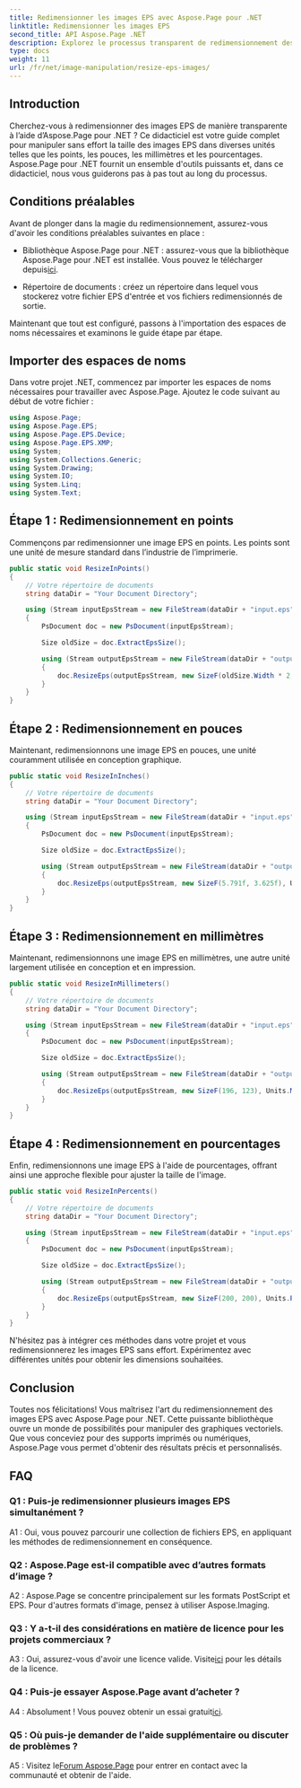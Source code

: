 ```yaml
---
title: Redimensionner les images EPS avec Aspose.Page pour .NET
linktitle: Redimensionner les images EPS
second_title: API Aspose.Page .NET
description: Explorez le processus transparent de redimensionnement des images EPS dans .NET à l'aide d'Aspose.Page. Obtenez une précision en points, pouces, millimètres et pourcentages sans effort.
type: docs
weight: 11
url: /fr/net/image-manipulation/resize-eps-images/
---
```

## Introduction

Cherchez-vous à redimensionner des images EPS de manière transparente à l’aide d’Aspose.Page pour .NET ? Ce didacticiel est votre guide complet pour manipuler sans effort la taille des images EPS dans diverses unités telles que les points, les pouces, les millimètres et les pourcentages. Aspose.Page pour .NET fournit un ensemble d'outils puissants et, dans ce didacticiel, nous vous guiderons pas à pas tout au long du processus.

## Conditions préalables

Avant de plonger dans la magie du redimensionnement, assurez-vous d'avoir les conditions préalables suivantes en place :

-  Bibliothèque Aspose.Page pour .NET : assurez-vous que la bibliothèque Aspose.Page pour .NET est installée. Vous pouvez le télécharger depuis[ici](https://releases.aspose.com/page/net/).

- Répertoire de documents : créez un répertoire dans lequel vous stockerez votre fichier EPS d'entrée et vos fichiers redimensionnés de sortie.

Maintenant que tout est configuré, passons à l'importation des espaces de noms nécessaires et examinons le guide étape par étape.

## Importer des espaces de noms

Dans votre projet .NET, commencez par importer les espaces de noms nécessaires pour travailler avec Aspose.Page. Ajoutez le code suivant au début de votre fichier :

```csharp
using Aspose.Page;
using Aspose.Page.EPS;
using Aspose.Page.EPS.Device;
using Aspose.Page.EPS.XMP;
using System;
using System.Collections.Generic;
using System.Drawing;
using System.IO;
using System.Linq;
using System.Text;
```

## Étape 1 : Redimensionnement en points

Commençons par redimensionner une image EPS en points. Les points sont une unité de mesure standard dans l’industrie de l’imprimerie.

```csharp
public static void ResizeInPoints()
{
    // Votre répertoire de documents
    string dataDir = "Your Document Directory";

    using (Stream inputEpsStream = new FileStream(dataDir + "input.eps", FileMode.Open, FileAccess.Read))
    {
        PsDocument doc = new PsDocument(inputEpsStream);

        Size oldSize = doc.ExtractEpsSize();

        using (Stream outputEpsStream = new FileStream(dataDir + "output_resize_points.eps", FileMode.Create, FileAccess.Write))
        {
            doc.ResizeEps(outputEpsStream, new SizeF(oldSize.Width * 2, oldSize.Height * 2), Units.Points);
        }
    }
}
```

## Étape 2 : Redimensionnement en pouces

Maintenant, redimensionnons une image EPS en pouces, une unité couramment utilisée en conception graphique.

```csharp
public static void ResizeInInches()
{
    // Votre répertoire de documents
    string dataDir = "Your Document Directory";

    using (Stream inputEpsStream = new FileStream(dataDir + "input.eps", FileMode.Open, FileAccess.Read))
    {
        PsDocument doc = new PsDocument(inputEpsStream);

        Size oldSize = doc.ExtractEpsSize();

        using (Stream outputEpsStream = new FileStream(dataDir + "output_resize_inches.eps", FileMode.Create, FileAccess.Write))
        {
            doc.ResizeEps(outputEpsStream, new SizeF(5.791f, 3.625f), Units.Inches);
        }
    }
}
```

## Étape 3 : Redimensionnement en millimètres

Maintenant, redimensionnons une image EPS en millimètres, une autre unité largement utilisée en conception et en impression.

```csharp
public static void ResizeInMillimeters()
{
    // Votre répertoire de documents
    string dataDir = "Your Document Directory";

    using (Stream inputEpsStream = new FileStream(dataDir + "input.eps", FileMode.Open, FileAccess.Read))
    {
        PsDocument doc = new PsDocument(inputEpsStream);

        Size oldSize = doc.ExtractEpsSize();

        using (Stream outputEpsStream = new FileStream(dataDir + "output_resize_mms.eps", FileMode.Create, FileAccess.Write))
        {
            doc.ResizeEps(outputEpsStream, new SizeF(196, 123), Units.Millimeters);
        }
    }
}
```

## Étape 4 : Redimensionnement en pourcentages

Enfin, redimensionnons une image EPS à l'aide de pourcentages, offrant ainsi une approche flexible pour ajuster la taille de l'image.

```csharp
public static void ResizeInPercents()
{
    // Votre répertoire de documents
    string dataDir = "Your Document Directory";

    using (Stream inputEpsStream = new FileStream(dataDir + "input.eps", FileMode.Open, FileAccess.Read))
    {
        PsDocument doc = new PsDocument(inputEpsStream);

        Size oldSize = doc.ExtractEpsSize();

        using (Stream outputEpsStream = new FileStream(dataDir + "output_resize_percents.eps", FileMode.Create, FileAccess.Write))
        {
            doc.ResizeEps(outputEpsStream, new SizeF(200, 200), Units.Percents);
        }
    }
}
```

N'hésitez pas à intégrer ces méthodes dans votre projet et vous redimensionnerez les images EPS sans effort. Expérimentez avec différentes unités pour obtenir les dimensions souhaitées.

## Conclusion

Toutes nos félicitations! Vous maîtrisez l'art du redimensionnement des images EPS avec Aspose.Page pour .NET. Cette puissante bibliothèque ouvre un monde de possibilités pour manipuler des graphiques vectoriels. Que vous conceviez pour des supports imprimés ou numériques, Aspose.Page vous permet d'obtenir des résultats précis et personnalisés.

## FAQ

### Q1 : Puis-je redimensionner plusieurs images EPS simultanément ?

A1 : Oui, vous pouvez parcourir une collection de fichiers EPS, en appliquant les méthodes de redimensionnement en conséquence.

### Q2 : Aspose.Page est-il compatible avec d’autres formats d’image ?

A2 : Aspose.Page se concentre principalement sur les formats PostScript et EPS. Pour d'autres formats d'image, pensez à utiliser Aspose.Imaging.

### Q3 : Y a-t-il des considérations en matière de licence pour les projets commerciaux ?

 A3 : Oui, assurez-vous d'avoir une licence valide. Visite[ici](https://purchase.aspose.com/buy) pour les détails de la licence.

### Q4 : Puis-je essayer Aspose.Page avant d’acheter ?

 A4 : Absolument ! Vous pouvez obtenir un essai gratuit[ici](https://releases.aspose.com/).

### Q5 : Où puis-je demander de l'aide supplémentaire ou discuter de problèmes ?

 A5 : Visitez le[Forum Aspose.Page](https://forum.aspose.com/c/page/39) pour entrer en contact avec la communauté et obtenir de l'aide.